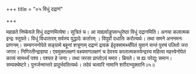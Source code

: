 +++
title = "०५ विधुं दद्राणं"

+++

महाव्रते निष्केवले विधुं दद्राणमित्येषा। सुत्रितं च। आ याह्यर्वाङुपवन्धुरेष्ठा विधुं दद्रानमिति। अनया कलात्मक इन्द्रः स्तूयते। विधुं विधातारम् सर्वस्य युद्धादेः कर्तारम् । विपूर्वो दधातिः करोत्यर्थः। तथा समने अननमनः प्राणनम्। सम्यगननोपेते सङ्ग्रामे बहूनां शत्रूणाम् दद्राणं द्रावकं ईदृक्सामर्थ्योपेतं युवानं सन्तं पुरुषं पलितो जरा जगार। निगिरतीन्द्राज्ञया। एवमुक्तलक्षणं वक्ष्यमाणलक्षणं च देवस्य कालात्मकस्येन्द्रस्य महित्वा महत्त्वेनोपेतं काव्यं सामर्थ्यं पश्य। पश्यत हे जनाः। तथा जरसा प्राप्तोऽयं ममार। म्रियते। स ह्यः परेद्युः समान। सम्यक्चेष्टरे। पुनर्जन्मान्तरे प्रादुर्भवतित्यर्थः। तदेवं चत्वारि नामानि शरीरान्युक्तानि॥५॥